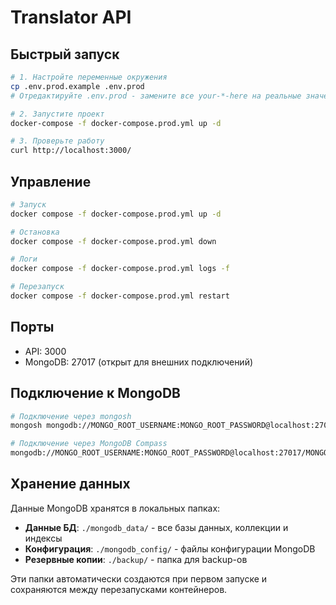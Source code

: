 # Translator API

## Быстрый запуск

```bash
# 1. Настройте переменные окружения
cp .env.prod.example .env.prod
# Отредактируйте .env.prod - замените все your-*-here на реальные значения!

# 2. Запустите проект
docker-compose -f docker-compose.prod.yml up -d

# 3. Проверьте работу
curl http://localhost:3000/
```

## Управление

```bash
# Запуск
docker compose -f docker-compose.prod.yml up -d

# Остановка
docker compose -f docker-compose.prod.yml down

# Логи
docker compose -f docker-compose.prod.yml logs -f

# Перезапуск
docker compose -f docker-compose.prod.yml restart
```

## Порты

- API: 3000
- MongoDB: 27017 (открыт для внешних подключений)

## Подключение к MongoDB

```bash
# Подключение через mongosh
mongosh mongodb://MONGO_ROOT_USERNAME:MONGO_ROOT_PASSWORD@localhost:27017/MONGO_DATABASE?authSource=admin

# Подключение через MongoDB Compass
mongodb://MONGO_ROOT_USERNAME:MONGO_ROOT_PASSWORD@localhost:27017/MONGO_DATABASE?authSource=admin
```

## Хранение данных

Данные MongoDB хранятся в локальных папках:

- **Данные БД**: `./mongodb_data/` - все базы данных, коллекции и индексы
- **Конфигурация**: `./mongodb_config/` - файлы конфигурации MongoDB
- **Резервные копии**: `./backup/` - папка для backup-ов

Эти папки автоматически создаются при первом запуске и сохраняются между перезапусками контейнеров. 